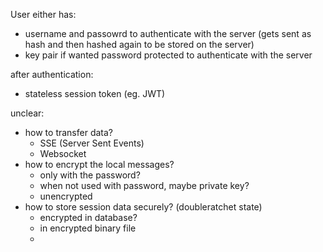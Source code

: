 User either has:
 - username and passowrd to authenticate with the server (gets sent as hash and then hashed again to be stored on the server)
 - key pair if wanted password protected to authenticate with the server

after authentication:
 - stateless session token (eg. JWT)

unclear:
 - how to transfer data?
    - SSE (Server Sent Events)
    - Websocket
 - how to encrypt the local messages?
    - only with the password?
    - when not used with password, maybe private key?
    - unencrypted
 - how to store session data securely? (doubleratchet state)
    - encrypted in database?
    - in encrypted binary file
    -
